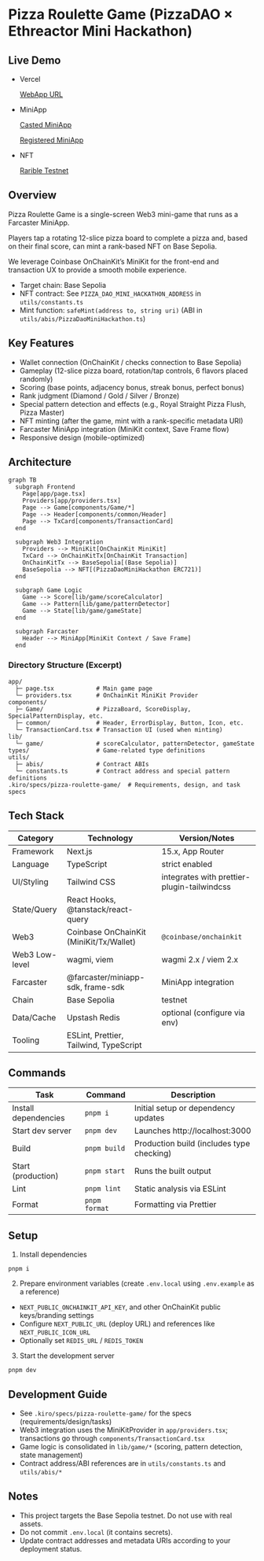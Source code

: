 # Pizza Roulette Game (PizzaDAO × Ethreactor Mini Hackathon)

## Live Demo

- Vercel

  [WebApp URL](https://pizza-dao-mini-hackathon.vercel.app/)

- MiniApp

  [Casted MiniApp](https://farcaster.xyz/mashharuki/0x38f8d234)

  [Registered MiniApp](https://farcaster.xyz/miniapps/__UcwcJwPaVN/mini-pizza-game)

- NFT

  [Rarible Testnet](https://testnet.rarible.com/token/base/0x52D89afa637AEF34A6b680c77B366F3c854485d4:0)

## Overview

Pizza Roulette Game is a single-screen Web3 mini-game that runs as a Farcaster MiniApp.

Players tap a rotating 12-slice pizza board to complete a pizza and, based on their final score, can mint a rank-based NFT on Base Sepolia.

We leverage Coinbase OnChainKit’s MiniKit for the front-end and transaction UX to provide a smooth mobile experience.

- Target chain: Base Sepolia
- NFT contract: See `PIZZA_DAO_MINI_HACKATHON_ADDRESS` in `utils/constants.ts`
- Mint function: `safeMint(address to, string uri)` (ABI in `utils/abis/PizzaDaoMiniHackathon.ts`)

## Key Features

- Wallet connection (OnChainKit / checks connection to Base Sepolia)
- Gameplay (12-slice pizza board, rotation/tap controls, 6 flavors placed randomly)
- Scoring (base points, adjacency bonus, streak bonus, perfect bonus)
- Rank judgment (Diamond / Gold / Silver / Bronze)
- Special pattern detection and effects (e.g., Royal Straight Pizza Flush, Pizza Master)
- NFT minting (after the game, mint with a rank-specific metadata URI)
- Farcaster MiniApp integration (MiniKit context, Save Frame flow)
- Responsive design (mobile-optimized)

## Architecture

```mermaid
graph TB
  subgraph Frontend
    Page[app/page.tsx]
    Providers[app/providers.tsx]
    Page --> Game[components/Game/*]
    Page --> Header[components/common/Header]
    Page --> TxCard[components/TransactionCard]
  end

  subgraph Web3 Integration
    Providers --> MiniKit[OnChainKit MiniKit]
    TxCard --> OnChainKitTx[OnChainKit Transaction]
    OnChainKitTx --> BaseSepolia[(Base Sepolia)]
    BaseSepolia --> NFT[(PizzaDaoMiniHackathon ERC721)]
  end

  subgraph Game Logic
    Game --> Score[lib/game/scoreCalculator]
    Game --> Pattern[lib/game/patternDetector]
    Game --> State[lib/game/gameState]
  end

  subgraph Farcaster
    Header --> MiniApp[MiniKit Context / Save Frame]
  end
```

### Directory Structure (Excerpt)

```
app/
  ├─ page.tsx            # Main game page
  └─ providers.tsx       # OnChainKit MiniKit Provider
components/
  ├─ Game/               # PizzaBoard, ScoreDisplay, SpecialPatternDisplay, etc.
  ├─ common/             # Header, ErrorDisplay, Button, Icon, etc.
  └─ TransactionCard.tsx # Transaction UI (used when minting)
lib/
  └─ game/               # scoreCalculator, patternDetector, gameState
types/                   # Game-related type definitions
utils/
  ├─ abis/               # Contract ABIs
  └─ constants.ts        # Contract address and special pattern definitions
.kiro/specs/pizza-roulette-game/  # Requirements, design, and task specs
```

## Tech Stack

| Category        | Technology                               | Version/Notes |
|-----------------|-------------------------------------------|---------------|
| Framework       | Next.js                                   | 15.x, App Router |
| Language        | TypeScript                                | strict enabled |
| UI/Styling      | Tailwind CSS                              | integrates with prettier-plugin-tailwindcss |
| State/Query     | React Hooks, @tanstack/react-query        |               |
| Web3            | Coinbase OnChainKit (MiniKit/Tx/Wallet)   | `@coinbase/onchainkit` |
| Web3 Low-level  | wagmi, viem                               | wagmi 2.x / viem 2.x |
| Farcaster       | @farcaster/miniapp-sdk, frame-sdk         | MiniApp integration |
| Chain           | Base Sepolia                              | testnet |
| Data/Cache      | Upstash Redis                             | optional (configure via env) |
| Tooling         | ESLint, Prettier, Tailwind, TypeScript    | |

## Commands

| Task                  | Command         | Description |
|-----------------------|-----------------|-------------|
| Install dependencies  | `pnpm i`        | Initial setup or dependency updates |
| Start dev server      | `pnpm dev`      | Launches http://localhost:3000 |
| Build                 | `pnpm build`    | Production build (includes type checking) |
| Start (production)    | `pnpm start`    | Runs the built output |
| Lint                  | `pnpm lint`     | Static analysis via ESLint |
| Format                | `pnpm format`   | Formatting via Prettier |

## Setup

1) Install dependencies

```
pnpm i
```

2) Prepare environment variables (create `.env.local` using `.env.example` as a reference)

- `NEXT_PUBLIC_ONCHAINKIT_API_KEY`, and other OnChainKit public keys/branding settings
- Configure `NEXT_PUBLIC_URL` (deploy URL) and references like `NEXT_PUBLIC_ICON_URL`
- Optionally set `REDIS_URL` / `REDIS_TOKEN`

3) Start the development server

```
pnpm dev
```

## Development Guide

- See `.kiro/specs/pizza-roulette-game/` for the specs (requirements/design/tasks)
- Web3 integration uses the MiniKitProvider in `app/providers.tsx`; transactions go through `components/TransactionCard.tsx`
- Game logic is consolidated in `lib/game/*` (scoring, pattern detection, state management)
- Contract address/ABI references are in `utils/constants.ts` and `utils/abis/*`

## Notes

- This project targets the Base Sepolia testnet. Do not use with real assets.
- Do not commit `.env.local` (it contains secrets).
- Update contract addresses and metadata URIs according to your deployment status.
